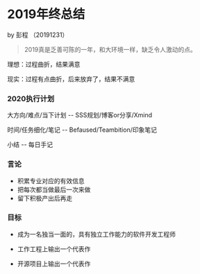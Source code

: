 # 2019年终总结

by 彭程 （20191231）

> 2019真是乏善可陈的一年，和大环境一样，缺乏令人激动的点。

理想：过程曲折，结果满意

现实：过程有点曲折，后来放弃了，结果不满意

### 2020执行计划

大方向/难点/当下计划 -- SSS规划/博客or分享/Xmind

时间/任务细化/笔记 -- Befaused/Teambition/印象笔记

小结 -- 每日手记

### 言论

* 积累专业对应的有效信息
* 把每次都当做最后一次来做
* 留下积极产出后再走

### 目标

* 成为一名独当一面的，具有独立工作能力的软件开发工程师

* 工作工程上输出一个代表作
* 开源项目上输出一个代表作